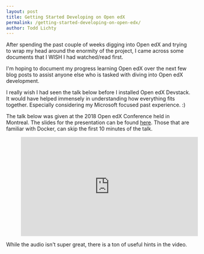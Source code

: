 ```yaml
---
layout: post
title: Getting Started Developing on Open edX
permalink: /getting-started-developing-on-open-edx/
author: Todd Lichty
---
```

<p>After spending the past couple of weeks digging into Open edX and trying to wrap my head around the enormity of the project, I came across some documents that I WISH I had watched/read first. </p><p>I'm hoping to document my progress learning Open edX over the next few blog posts to assist anyone else who is tasked with diving into Open edX development.</p><p>I really wish I had seen the talk below before I installed Open edX Devstack. It would have helped immensely in understanding how everything fits together. Especially considering my Microsoft focused past experience. :)</p><p>The talk below was given at the 2018 Open edX Conference held in Montreal. The slides for the presentation can be found <a href="file:///home/todd/Downloads/Navigating%20the%20Docker%20Devstack%20Presentation.pdf">here</a>. Those that are familiar with Docker, can skip the first 10 minutes of the talk.</p><figure class="kg-card kg-embed-card"><iframe width="480" height="270" src="https://www.youtube.com/embed/J_-mhrRSYyQ?feature=oembed" frameborder="0" allow="accelerometer; autoplay; encrypted-media; gyroscope; picture-in-picture" allowfullscreen></iframe></figure><p>While the audio isn't super great, there is a ton of useful hints in the video.</p>